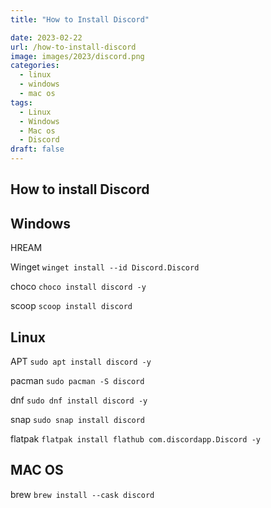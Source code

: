```yaml
---
title: "How to Install Discord"

date: 2023-02-22
url: /how-to-install-discord
image: images/2023/discord.png
categories:
  - linux
  - windows
  - mac os
tags:
  - Linux
  - Windows
  - Mac os 
  - Discord
draft: false
---
```


## How to install Discord


## Windows

HREAM


Winget `winget install --id Discord.Discord`


choco `choco install discord -y`

scoop `scoop install discord`


## Linux

APT `sudo apt install discord -y`


pacman `sudo pacman -S discord`


dnf `sudo dnf install discord -y`


snap `sudo snap install discord`


flatpak `flatpak install flathub com.discordapp.Discord -y`


## MAC OS


brew `brew install --cask discord`